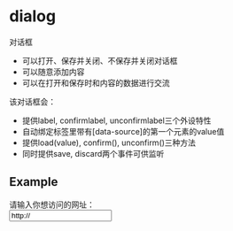 # dialog

对话框

* 可以打开、保存并关闭、不保存并关闭对话框
* 可以随意添加内容
* 可以在打开和保存时和内容的数据进行交流

该对话框会：

* 提供label, confirmlabel, unconfirmlabel三个外设特性
* 自动绑定标签里带有[data-source]的第一个元素的value值
* 提供load(value), confirm(), unconfirm()三种方法
* 同时提供save, discard两个事件可供监听

## Example

<z-dialog label="添加网址" confirmlabel="保存" unconfirmlabel="关闭">
  请输入你想访问的网址：<br>
  <input type="url" data-source value="http://">
</z-dialog>

<script>
  var dialog = document.querySelector('z-dialog');

  dialog.load('http://www.google.com/');

  dialog.addEventListener('save', function (e) {...});
  // dialog.confirm();

  dialog.addEventListener('discard', function (e) {...});
  // dialog.unconfirm();
</script>
